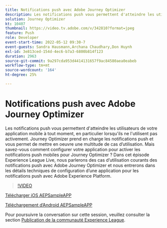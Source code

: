 ```yaml
---
title: Notifications push avec Adobe Journey Optimizer
description: Les notifications push vous permettent d'atteindre les utilisateurs de votre application mobile à tout moment, en particulier lorsqu'ils ne l'utilisent pas activement. Journey Optimizer prend en charge les notifications push (les descriptions doivent être comprises entre 60 et 160 caractères).
solution: Journey Optimizer
kt: 10407
thumbnail: https://video.tv.adobe.com/v/342810?format=jpeg
feature: Push
role: Developer
event-start-time: 2022-05-12 09:30-7
event-guests: Sandra Hausmann,Archana Chaudhary,Don Huynh
exl-id: 3e813ced-154d-4ec6-b7a3-6800b814f123
duration: 2963
source-git-commit: 9a297cda953d4414131657f9ac84580aea0eabeb
workflow-type: tm+mt
source-wordcount: '164'
ht-degree: 25%

---
```


# Notifications push avec Adobe Journey Optimizer

Les notifications push vous permettent d&#39;atteindre les utilisateurs de votre application mobile à tout moment, en particulier lorsqu&#39;ils ne l&#39;utilisent pas activement. Journey Optimizer prend en charge les notifications push et vous permet de mettre en oeuvre une multitude de cas d’utilisation. Mais savez-vous comment configurer votre application pour activer les notifications push mobiles pour Journey Optimizer ? Dans cet épisode Experience League Live, nous parlerons des cas d’utilisation courants des notifications push avec Adobe Journey Optimizer et nous entrerons dans les détails techniques de configuration d’une application pour les notifications push avec Adobe Experience Platform.

>[!VIDEO](https://video.tv.adobe.com/v/342810/?quality=12&learn=on)

[Télécharger iOS AEPSampleAPP](https://github.com/adobe/aepsdk-sample-app-ios)

[Téléchargement d’Android AEPSampleAPP](https://github.com/adobe/aepsdk-sample-app-android)

Pour poursuivre la conversation sur cette session, veuillez consulter la section [Publication de la communauté Experience League](https://experienceleaguecommunities.adobe.com/t5/journey-optimizer-discussions/experience-league-live-post-session-discussion-push/td-p/451869).
